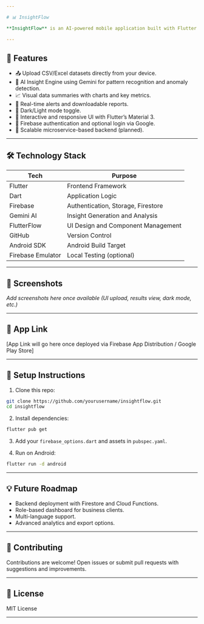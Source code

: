 ```yaml
---

# 📊 InsightFlow

**InsightFlow** is an AI-powered mobile application built with Flutter that enables users to upload datasets and receive intelligent insights and anomaly detection reports powered by Google’s Gemini AI. The app offers an intuitive, modern interface and aims to democratize data-driven decision-making for individuals and small businesses.

---
```


## 🌟 Features

* 📤 Upload CSV/Excel datasets directly from your device.
* 🧠 AI Insight Engine using Gemini for pattern recognition and anomaly detection.
* 📈 Visual data summaries with charts and key metrics.
* 🔔 Real-time alerts and downloadable reports.
* 🌙 Dark/Light mode toggle.
* 🔄 Interactive and responsive UI with Flutter’s Material 3.
* 🔐 Firebase authentication and optional login via Google.
* 🔧 Scalable microservice-based backend (planned).

---

## 🛠️ Technology Stack

| Tech              | Purpose                            |
| ----------------- | ---------------------------------- |
| Flutter           | Frontend Framework                 |
| Dart              | Application Logic                  |
| Firebase          | Authentication, Storage, Firestore |
| Gemini AI         | Insight Generation and Analysis    |
| FlutterFlow       | UI Design and Component Management |
| GitHub            | Version Control                    |
| Android SDK       | Android Build Target               |
| Firebase Emulator | Local Testing (optional)           |

---

## 📱 Screenshots

*Add screenshots here once available (UI upload, results view, dark mode, etc.)*

---

## 🔗 App Link

\[App Link will go here once deployed via Firebase App Distribution / Google Play Store]

---

## 📂 Setup Instructions

1. Clone this repo:

```bash
git clone https://github.com/yourusername/insightflow.git
cd insightflow
```

2. Install dependencies:

```bash
flutter pub get
```

3. Add your `firebase_options.dart` and assets in `pubspec.yaml`.

4. Run on Android:

```bash
flutter run -d android
```

---

## 💡 Future Roadmap

* Backend deployment with Firestore and Cloud Functions.
* Role-based dashboard for business clients.
* Multi-language support.
* Advanced analytics and export options.

---

## 🤝 Contributing

Contributions are welcome! Open issues or submit pull requests with suggestions and improvements.

---

## 📄 License

MIT License

---
